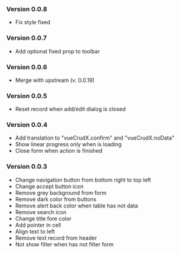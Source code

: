 ### Version 0.0.8
* Fix style fixed

### Version 0.0.7
* Add optional fixed prop to toolbar

### Version 0.0.6
* Merge with upstream (v. 0.0.19)

### Version 0.0.5
* Reset record when add/edit dialog is closed

### Version 0.0.4
* Add translation to "vueCrudX.confirm" and "vueCrudX.noData"
* Show linear progress only when is loading
* Close form when action is finished

### Version 0.0.3

* Change navigation button from bottom right to top left
* Change accept button icon
* Remove grey background from form
* Remove dark color from buttons
* Remove alert back color when table has not data
* Remove search icon
* Change title fore color
* Add pointer in cell
* Align text to left
* Remove text record from header
* Not show filter when has not filter form
